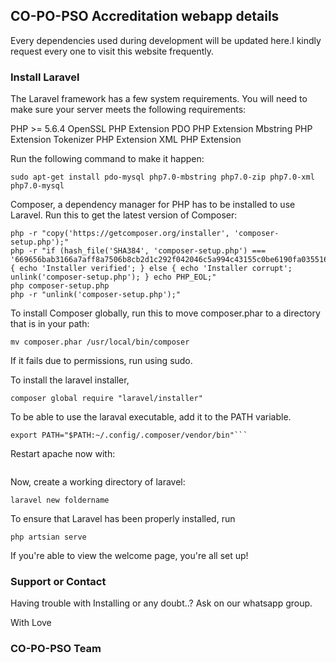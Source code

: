 ## CO-PO-PSO Accreditation webapp details

Every dependencies used during development will be updated here.I kindly request every one to visit this website frequently.

### Install Laravel

The Laravel framework has a few system requirements. You will need to make sure your server meets the following requirements:

PHP >= 5.6.4
OpenSSL PHP Extension
PDO PHP Extension
Mbstring PHP Extension
Tokenizer PHP Extension
XML PHP Extension

Run the following command to make it happen:

```
sudo apt-get install pdo-mysql php7.0-mbstring php7.0-zip php7.0-xml php7.0-mysql 
```

Composer, a dependency manager for PHP has to be installed to use Laravel. Run this to get the latest version of Composer:

```
php -r "copy('https://getcomposer.org/installer', 'composer-setup.php');"
php -r "if (hash_file('SHA384', 'composer-setup.php') === '669656bab3166a7aff8a7506b8cb2d1c292f042046c5a994c43155c0be6190fa0355160742ab2e1c88d40d5be660b410') { echo 'Installer verified'; } else { echo 'Installer corrupt'; unlink('composer-setup.php'); } echo PHP_EOL;"
php composer-setup.php
php -r "unlink('composer-setup.php');"
```

To install Composer globally, run this to move composer.phar to a directory that is in your path:

```
mv composer.phar /usr/local/bin/composer
```

If it fails due to permissions, run using sudo. 

To install the laravel installer, 

```
composer global require "laravel/installer"
```

To be able to use the laraval executable, add it to the PATH variable. 

```
export PATH="$PATH:~/.config/.composer/vendor/bin"```
```

Restart apache now with:

```sudo service apache2 restart
```

Now, create a working directory of laravel:

```
laravel new foldername
```

To ensure that Laravel has been properly installed, run 

```
php artsian serve
```

If you're able to view the welcome page, you're all set up!


### Support or Contact

Having trouble with Installing or any doubt..?
Ask on our whatsapp group.

With 
Love
### CO-PO-PSO Team
